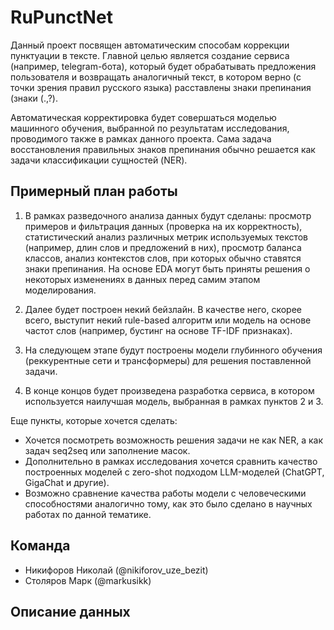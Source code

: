 # RuPunctNet

Данный проект посвящен автоматическим способам коррекции пунктуации в тексте. Главной целью является создание сервиса (например, telegram-бота), который будет обрабатывать предложения пользователя и возвращать аналогичный текст, в котором верно (с точки зрения правил русского языка) расставлены знаки препинания (знаки (.,?).

Автоматическая корректировка будет совершаться моделью машинного обучения, выбранной по результатам исследования, проводимого также в рамках данного проекта. Сама задача восстановления правильных знаков препинания обычно решается как задачи классификации сущностей (NER).


## Примерный план работы
1. В рамках разведочного анализа данных будут сделаны: просмотр примеров и фильтрация данных (проверка на их корректность), статистический анализ различных метрик используемых текстов (например, длин слов и предложений в них), просмотр баланса классов, анализ контекстов слов, при которых обычно ставятся знаки препинания. На основе EDA могут быть приняты решения о некоторых изменениях в данных перед самим этапом моделирования.

2. Далее будет построен некий бейзлайн. В качестве него, скорее всего, выступит некий rule-based алгоритм или модель на основе частот слов (например, бустинг на основе TF-IDF признаках). 

3. На следующем этапе будут построены модели глубинного обучения (реккурентные сети и трансформеры) для решения поставленной задачи.

4. В конце концов будет произведена разработка сервиса, в котором используется наилучшая модель, выбранная в рамках пунктов 2 и 3.

Еще пункты, которые хочется сделать: 
* Хочется посмотреть возможность решения задачи не как NER, а как задач seq2seq или заполнение масок.
* Дополнительно в рамках исследования хочется сравнить качество построенных моделей с zero-shot подходом LLM-моделей (ChatGPT, GigaChat и другие).
* Возможно сравнение качества работы модели с человеческими способностями аналогично тому, как это было сделано в научных работах по данной тематике.


## Команда

* Никифоров Николай (@nikiforov_uze_bezit)
* Столяров Марк (@markusikk)


## Описание данных 